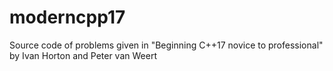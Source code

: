 # moderncpp17
Source code of problems given in "Beginning C++17 novice to professional" by Ivan Horton and Peter van Weert
